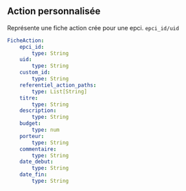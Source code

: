 ## Action personnalisée
Représente une fiche action crée pour une epci.
`epci_id/uid`

```yaml
FicheAction:
    epci_id:
        type: String
    uid:
        type: String
    custom_id:
        type: String
    referentiel_action_paths:
        type: List[String]
    titre:
        type: String
    description:
        type: String
    budget:
        type: num
    porteur:
        type: String
    commentaire:
        type: String
    date_debut:
        type: String
    date_fin:
        type: String
```
